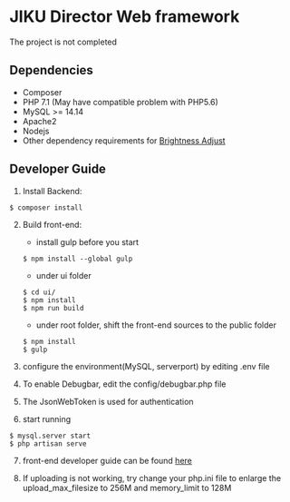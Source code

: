 # JIKU Director Web framework

The project is not completed

## Dependencies

- Composer
- PHP 7.1 (May have compatible problem with PHP5.6)
- MySQL >= 14.14
- Apache2
- Nodejs
- Other dependency requirements for [Brightness Adjust](https://github.com/hlhr202/BrightnessAdjust)

## Developer Guide

1. Install Backend:
```
$ composer install
```

2. Build front-end:

	- install gulp before you start
	```
	$ npm install --global gulp
	```

	- under ui folder
	```
	$ cd ui/
	$ npm install
	$ npm run build
	```

	- under root folder, shift the front-end sources to the public folder
	```
	$ npm install
	$ gulp
	```

3. configure the environment(MySQL, serverport) by editing .env file

4. To enable Debugbar, edit the config/debugbar.php file

5. The JsonWebToken is used for authentication

6. start running
```
$ mysql.server start
$ php artisan serve
```

7. front-end developer guide can be found [here](../blob/master/ui/README.md)

8. If uploading is not working, try change your php.ini file to enlarge the upload_max_filesize to 256M and memory_limit to 128M
